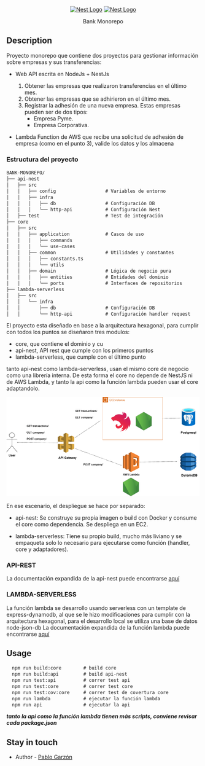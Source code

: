 <p align="center">
  <a href="http://nestjs.com/" target="blank"><img src="https://nestjs.com/img/logo-small.svg" width="120" alt="Nest Logo" /></a>
    <a href="https://www.serverless.com/" target="blank"><img src="https://github.com/serverless/artwork/blob/master/icon-serverless.png?raw=true" width="120" alt="Nest Logo" /></a>
</p>

  <p align="center">Bank Monorepo</p>

## Description

Proyecto monorepo que contiene dos proyectos para gestionar información sobre empresas y sus transferencias:

- Web API escrita en NodeJs + NestJs
  1. Obtener las empresas que realizaron transferencias en el último mes.
  2. Obtener las empresas que se adhirieron en el último mes.
  3. Registrar la adhesión de una nueva empresa.
     Estas empresas pueden ser de dos tipos:
     - Empresa Pyme.
     - Empresa Corporativa.

- Lambda Function de AWS que recibe una solicitud de adhesión de empresa (como en el punto 3), valide los datos y los almacena

### Estructura del proyecto

```
BANK-MONOREPO/
├── api-nest
│   ├── src
│   │   ├── config                  # Variables de entorno
│   │   ├── infra
│   │   │   ├── db                  # Configuración DB
│   │   │   └── http-api            # Configuración Nest
│   ├── test                        # Test de integración
├── core
│   ├── src
│   │   ├── application             # Casos de uso
│   │   │   ├── commands
│   │   │   └── use-cases
│   │   ├── common                  # Utilidades y constantes
│   │   │   ├── constants.ts
│   │   │   └── utils
│   │   ├── domain                  # Lógica de negocio pura
│   │   │   ├── entities            # Entidades del dominio
│   │   │   └── ports               # Interfaces de repositorios
├── lambda-serverless
│   ├── src
│   │   └── infra
│   │       ├── db                  # Configuración DB
│   │       └── http-api            # Configuración handler request

```

El proyecto esta diseñado en base a la arquitectura hexagonal, para cumplir con todos los puntos se diseñaron tres modulos:

- core, que contiene el dominio y cu
- api-nest, API rest que cumple con los primeros puntos
- lambda-serverless, que cumple con el último punto

tanto api-nest como lambda-serverless, usan el mismo core de negocio como una librería interna. De esta forma el core no depende de NestJS ni de AWS Lambda, y tanto la api como la función lambda pueden usar el core adaptandolo.

![Despliegue en AWS](./misc/Diagrama.png)

En ese escenario, el despliegue se hace por separado:

- api-nest: Se construye su propia imagen o build con Docker y consume el core como dependencia. Se despliega en un EC2.

- lambda-serverless: Tiene su propio build, mucho más liviano y se empaqueta solo lo necesario para ejecutarse como función (handler, core y adaptadores).

### API-REST

La documentación expandida de la api-nest puede encontrarse [aquí](./api-nest/README.md)

### LAMBDA-SERVERLESS

La función lambda se desarrollo usando serverless con un template de express-dynamodb, al que se le hizo modificaciones para cumplir con la arquitectura hexagonal, para el desarrollo local se utiliza una base de datos node-json-db
La documentación expandida de la función lambda puede encontrarse [aquí](./lambda-serverless/README.md)

## Usage

```
  npm run build:core        # build core
  npm run build:api         # build api-nest
  npm run test:api          # correr test api
  npm run test:core         # correr test core
  npm run test:cov:core     # correr test de covertura core
  npm run lambda            # ejecutar la función lambda
  npm run api               # ejecutar la api
```

**_tanto la api como la función lambda tienen más scripts, conviene revisar cada package.json_**

## Stay in touch

- Author - [Pablo Garzón](https://gitlab.com/pablogarzon)
